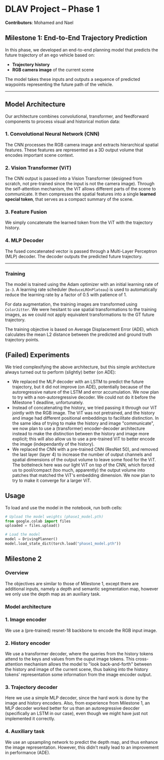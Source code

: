 # DLAV Project – Phase 1  
**Contributors**: Mohamed and Nael  

## Milestone 1: End-to-End Trajectory Prediction

In this phase, we developed an end-to-end planning model that predicts the future trajectory of an ego vehicle based on:

- **Trajectory history**
- **RGB camera image** of the current scene

The model takes these inputs and outputs a sequence of predicted waypoints representing the future path of the vehicle.

---

## Model Architecture

Our architecture combines convolutional, transformer, and feedforward components to process visual and historical motion data:

### 1. Convolutional Neural Network (CNN)
The CNN processes the RGB camera image and extracts hierarchical spatial features. These features are represented as a 3D output volume that encodes important scene context.

### 2. Vision Transformer (ViT)
The CNN output is passed into a Vision Transformer (designed from scratch, not pre-trained since the input is not the camera image). Through the self-attention mechanism, the ViT allows different parts of the scene to communicate. It then compresses the spatial features into a single **learned special token**, that serves as a compact summary of the scene.

### 3. Feature Fusion
We simply concatenate the learned token from the ViT with the trajectory history. 

### 4. MLP Decoder
The fused concatenated vector is passed through a Multi-Layer Perceptron (MLP) decoder. The decoder outputs the predicted future trajectory.

---

### Training

The model is trained using the Adam optimizer with an initial learning rate of `1e-3`. A learning rate scheduler (`ReduceLROnPlateau`) is used to automatically reduce the learning rate by a factor of 0.5 with patience of 1.

For data augmentation, the training images are transformed using `ColorJitter`. We were hesitant to use spatial transformations to the training images, as we could not apply equivalent transformations to the GT future trajectory.

The training objective is based on Average Displacement Error (ADE), which calculates the mean L2 distance between the predicted and ground truth trajectory points.


## (Failed) Experiments
We tried complexifying the above architecture, but this simple architecture always turned out to perform (slightly) better (on ADE):
- We replaced the MLP decoder with an LSTM to predict the future trajectory, but it did not improve (on ADE), potentially because of the
   autoregressive nature of the LSTM and error accumulation. We now plan to try with a non-autoregressive decoder. We could not do it         before the Milestone 1 deadline, unfortunately.
- Instead of concatenating the history, we tried passing it through our ViT jointly with the RGB image. The ViT was not pretrained, and the history and image had different positional embeddings to facilitate distinction. In the same idea of trying to make the history and image "communicate", we now plan to use a (transformer) encoder-decoder architecture instead to make the distinction between the history and image more explicit; this will also allow us to use a pre-trained ViT to better encode the image (independantly of the history). 
- We replaced the CNN with a pre-trained CNN (ResNet 50), and removed the last layer (layer 4) to increase the number of output channels and spatial dimensions of the output volume to leave some food for the ViT. The bottelneck here was our light ViT on top of the CNN, which forced us to pool/compact (too much, apparently) the output volume into patches that matched the ViT's embedding dimension. We now plan to try to make it converge for a larger ViT.

## Usage

To load and use the model in the notebook, run both cells:

```python
# Upload the model weights (phase1_model.pth)
from google.colab import files
uploaded = files.upload()

# Load the model
model = DrivingPlanner()
model.load_state_dict(torch.load("phase1_model.pth"))
```

## Milestone 2

### Overview

The objectives are similar to those of Milestone 1, except there are additional inputs, namely a depth and semantic segmentation map, however
we only use the depth map as an auxiliary task.

### Model architecture

### 1. Image encoder
We use a (pre-trained) resnet-18 backbone to encode the RGB input image.
### 2. History encoder
We use a transformer decoder, where the queries from the history tokens attend to the keys and values from the ouput image tokens. This cross-attention mechanism allows the model
to "look back-and-forth" between the history and image of the current scene, thus baking into the history tokens' representation some information from the image encoder output.
### 3. Trajectory decoder
Here we use a simple MLP decoder, since the hard work is done by the image and history encoders. Also, from experience from Milestone 1, an MLP decoder worked better for us than an autoregressive
deocder (specifically an LSTM in our case), even though we might have just not implemented it correctly.
### 4. Auxiliary task
We use an upsampling network to predict the depth map, and thus enhance the image representation. However, this didn't really lead to an improvement in performance (ADE).









